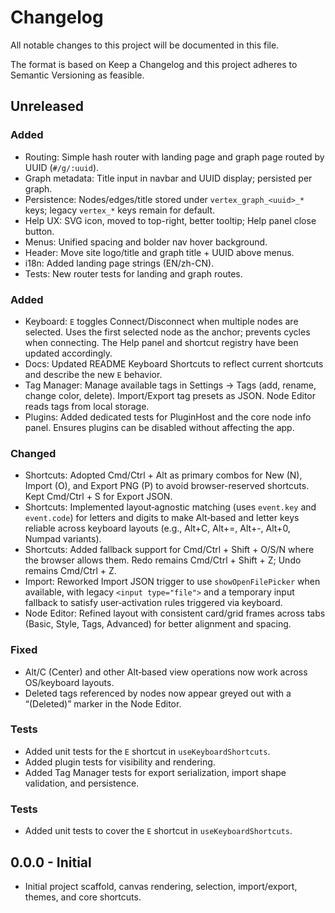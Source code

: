 # Changelog

All notable changes to this project will be documented in this file.

The format is based on Keep a Changelog and this project adheres to Semantic Versioning as feasible.

## Unreleased

### Added
- Routing: Simple hash router with landing page and graph page routed by UUID (`#/g/:uuid`).
- Graph metadata: Title input in navbar and UUID display; persisted per graph.
- Persistence: Nodes/edges/title stored under `vertex_graph_<uuid>_*` keys; legacy `vertex_*` keys remain for default.
- Help UX: SVG icon, moved to top-right, better tooltip; Help panel close button.
- Menus: Unified spacing and bolder nav hover background.
- Header: Move site logo/title and graph title + UUID above menus.
- i18n: Added landing page strings (EN/zh-CN).
- Tests: New router tests for landing and graph routes.

### Added
- Keyboard: `E` toggles Connect/Disconnect when multiple nodes are selected. Uses the first selected node as the anchor; prevents cycles when connecting. The Help panel and shortcut registry have been updated accordingly.
- Docs: Updated README Keyboard Shortcuts to reflect current shortcuts and describe the new `E` behavior.
- Tag Manager: Manage available tags in Settings → Tags (add, rename, change color, delete). Import/Export tag presets as JSON. Node Editor reads tags from local storage.
- Plugins: Added dedicated tests for PluginHost and the core node info panel. Ensures plugins can be disabled without affecting the app.

### Changed
- Shortcuts: Adopted Cmd/Ctrl + Alt as primary combos for New (N), Import (O), and Export PNG (P) to avoid browser-reserved shortcuts. Kept Cmd/Ctrl + S for Export JSON.
- Shortcuts: Implemented layout‑agnostic matching (uses `event.key` and `event.code`) for letters and digits to make Alt‑based and letter keys reliable across keyboard layouts (e.g., Alt+C, Alt+=, Alt+-, Alt+0, Numpad variants).
- Shortcuts: Added fallback support for Cmd/Ctrl + Shift + O/S/N where the browser allows them. Redo remains Cmd/Ctrl + Shift + Z; Undo remains Cmd/Ctrl + Z.
- Import: Reworked Import JSON trigger to use `showOpenFilePicker` when available, with legacy `<input type="file">` and a temporary input fallback to satisfy user‑activation rules triggered via keyboard.
- Node Editor: Refined layout with consistent card/grid frames across tabs (Basic, Style, Tags, Advanced) for better alignment and spacing.

### Fixed
- Alt/C (Center) and other Alt‑based view operations now work across OS/keyboard layouts.
- Deleted tags referenced by nodes now appear greyed out with a “(Deleted)” marker in the Node Editor.

### Tests
- Added unit tests for the `E` shortcut in `useKeyboardShortcuts`.
- Added plugin tests for visibility and rendering.
- Added Tag Manager tests for export serialization, import shape validation, and persistence.

### Tests
- Added unit tests to cover the `E` shortcut in `useKeyboardShortcuts`.

## 0.0.0 - Initial
- Initial project scaffold, canvas rendering, selection, import/export, themes, and core shortcuts.
